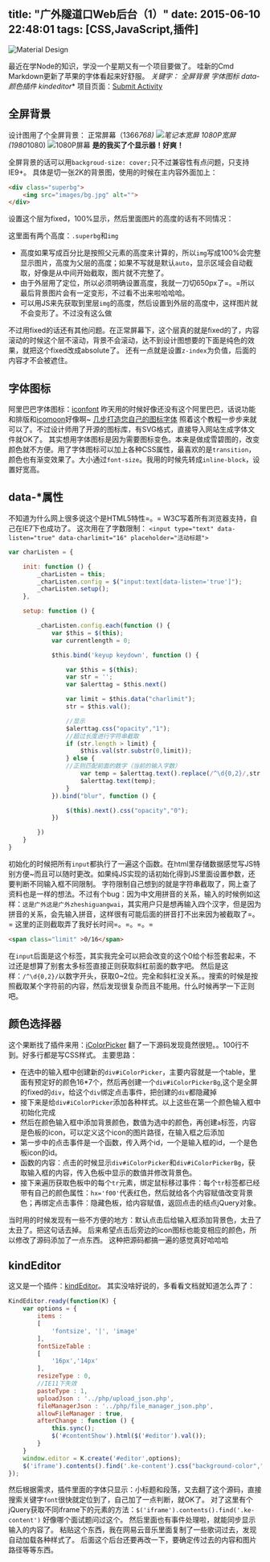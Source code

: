 title: "广外隧道口Web后台（1）"
date: 2015-06-10 22:48:01
tags: [CSS,JavaScript,插件]
---

![Material Design][1]

最近在学Node的知识，学没一个星期又有一个项目要做了。
哇新的Cmd Markdown更新了苹果的字体看起来好舒服。
**关键字： 全屏背景 字体图标 data-* 颜色插件 kindeditor**
项目页面：[Submit Activity][2]
## 全屏背景
设计图用了个全屏背景：
正常屏幕（1366*768)
![笔记本宽屏][3]
1080P宽屏 (1980*1080)
![1080P屏幕][4]
**是的我买了个显示器！好爽！**
<!-- more -->
全屏背景的话可以用`backgroud-size: cover;`只不过兼容性有点问题，只支持IE9+。
具体是切一张2K的背景图，使用的时候在主内容外面加上：
```html
<div class="superbg">
	<img src="images/bg.jpg" alt="">
</div>
```
设置这个层为fixed，100%显示，然后里面图片的高度的话有不同情况：

这里面有两个高度：`.superbg`和`img`

* 高度如果写成百分比是按照父元素的高度来计算的，所以`img`写成100%会完整显示图片，高度为父层的高度；如果不写就是默认`auto`，显示区域会自动截取，好像是从中间开始截取，图片就不完整了。
* 由于外层用了定位，所以必须明确设置高度，我就一刀切650px了=。=所以最后背景图片会有一定变形，不过看不出来啦哈哈哈。
* 可以用JS来先获取到里层`img`的高度，然后设置到外层的高度中，这样图片就不会变形了。不过没有这么做

不过用fixed的话还有其他问题。在正常屏幕下，这个层真的就是fixed的了，内容滚动的时候这个层不滚动，背景不会滚动，达不到设计图想要的下面是纯色的效果，就把这个fixed改成absolute了。
还有一点就是设置`z-index`为负值，后面的内容才不会被遮住。

## 字体图标
阿里巴巴字体图标：[iconfont][5]
昨天用的时候好像还没有这个阿里巴巴，话说功能和排版和[icomoon][6]好像啊~
[几步打造您自己的图标字体][7]
照着这个教程一步步来就可以了。不过设计师用了开源的图标库，有SVG格式，直接导入网站生成字体文件就OK了。
其实想用字体图标是因为需要图标变色。本来是做成雪碧图的，改变颜色就不方便。用了字体图标可以加上各种CSS属性，最喜欢的是`transition`，颜色也有渐变效果了。大小通过`font-size`。我用的时候先转成`inline-block`，设置好宽高。

## data-*属性
不知道为什么网上很多说这个是HTML5特性=。= W3C写着所有浏览器支持，自己在IE7下也成功了。
这次用在了字数限制：
`<input type="text" data-listen="true" data-charlimit="16" placeholder="活动标题">`
```javascript
var charListen = {

	init: function () {
		_charListen = this;
		_charListen.config = $("input:text[data-listen='true']");
		_charListen.setup();
	},

	setup: function () {

		_charListen.config.each(function () {
			var $this = $(this);
			var currentlength = 0;

			$this.bind('keyup keydown', function () {

				var $this = $(this);
				var str = '';
				var $alerttag = $this.next()

				var limit = $this.data("charlimit");
				str = $this.val();

				//显示
				$alerttag.css("opacity","1");
				//超过长度进行字符串截取
				if (str.length > limit) {
					$this.val(str.substr(0,limit));
				} else {
				//正则匹配前面的数字（当前的输入字数）
					var temp = $alerttag.text().replace(/^\d{0,2}/,str.length);
					$alerttag.text(temp);
				}
			}).bind("blur", function () {

				$(this).next().css("opacity","0");
			})

		})
	}
}
```
初始化的时候把所有`input`都执行了一遍这个函数。在html里存储数据感觉写JS特别方便~而且可以随时更改。如果纯JS实现的话初始化得到JS里面设置参数，还要判断不同输入框不同限制。
字符限制自己想到的就是字符串截取了，网上查了资料也是一样的想法。不过有个bug：因为中文用拼音的关系，输入的时候例如这样：`这是广外这是广外zheshiguangwai`，其实用户只是想再输入四个汉字，但是因为拼音的关系，会先输入拼音，这样很有可能后面的拼音打不出来因为被截取了=。=
这里的正则截取弄了我好长时间=。=。=。=
```html
<span class="limit" >0/16</span>
```
在`input`后面是这个标签，其实我完全可以把会改变的这个0给个标签套起来，不过还是想算了别套太多标签直接正则获取斜杠前面的数字吧。
然后是这样：`/^\d{0,2}/`以数字开头，获取0~2位。完全和斜杠没关系。。搜索的时候是按照截取某个字符前的内容，然后发现很复杂而且不能用。什么时候再学一下正则吧。

## 颜色选择器
这个果断找了插件来用：[iColorPicker][8]
翻了一下源码发现竟然很短。。100行不到。好多行都是写CSS样式。
主要思路：

* 在选中的输入框中创建新的`div#iColorPicker`，主要内容就是一个table，里面有预定好的颜色16*7个，然后再创建一个`div#iColorPickerBg`,这个是全屏的fixed的`div`，给这个`div`绑定点击事件，把创建的`div`都隐藏掉
* 接下来是给`div#iColorPicker`添加各种样式。以上这些在第一个颜色输入框中初始化完成
* 然后在颜色输入框中添加背景颜色，数值为选中的颜色，再创建`a`标签，内容是色板的icon，可以定义这个icon的图片路径，在输入框之后添加
* 第一步中的点击事件是一个函数，传入两个id，一个是输入框的id，一个是色板icon的id。
* 函数的内容：点击的时候显示`div#iColorPicker`和`div#iColorPickerBg`，获取输入框的内容，传入色板中显示的数值并修改背景色。
* 接下来遍历获取色板中的每个`tr`元素，绑定鼠标移过事件：每个`tr`标签都已经带有自己的颜色属性：`hx='f00'`代表红色，然后就给各个内容赋值改变背景色；再绑定点击事件：隐藏色板，给内容赋值，返回点击的结点jQuery对象。

当时用的时候发现有一些不方便的地方：默认点击后给输入框添加背景色，太丑了太丑了。把这句话去掉。
后来希望点击后旁边的icon图标也能变相应的颜色，所以修改了源码添加了一点东西。
这种把源码都搞一遍的感觉真好哈哈哈

## kindEditor
这又是一个插件：[kindEditor][9]。
其实没啥好说的，多看看文档就知道怎么弄了：
```javascript
KindEditor.ready(function(K) {
	var options = {
		items :
		[
			'fontsize', '|', 'image'
		],
		fontSizeTable :
		[
			'16px','14px'
		],
		resizeType : 0,
		//IE11下失效
		pasteType : 1,
		uploadJson : '../php/upload_json.php',
		fileManagerJson : '../php/file_manager_json.php',
		allowFileManager : true,
		afterChange : function () {
			this.sync();
			$('#contentShow').html($('#editor').val());
		}
	}
    window.editor = K.create('#editor',options);
    $('iframe').contents().find('.ke-content').css("background-color","#e6e6e6")
});
```
然后根据需求，插件里面的字体只显示：小标题和段落，又去翻了这个源码，直接搜索关键字`font`很快就定位到了，自己加了一点判断，就OK了。
对了这里有个jQuery获取不同iframe下的元素的方法：`$('iframe').contents().find('.ke-content')`
好像哪个面试题问过这个。
然后里面也有事件处理啦，就能同步显示输入的内容了。
粘贴这个东西，我在网易云音乐里面复制了一些歌词过去，发现自动加载各种样式了。
后面这个后台还要再改一下，要确定传过去的内容和图片路径等等东西。



  [1]: http://i1.tietuku.com/17046b71e4362010.jpg
  [2]: http://biouscowork.sinaapp.com/SuidaoHoutai/index.html
  [3]: http://i1.tietuku.com/3b62563cfbf034c2.png
  [4]: http://i1.tietuku.com/fb0ca2e9fe2a02a7.png
  [5]: http://www.iconfont.cn/
  [6]: https://icomoon.io/
  [7]: http://jingyan.baidu.com/article/63acb44ae0c03061fdc17e61.html
  [8]: http://www.supersite.me/index.php?p=2_1
  [9]: http://kindeditor.net/demo.php
